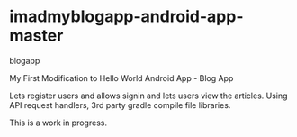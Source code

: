 # imadmyblogapp-android-app-master
blogapp

My First Modification to Hello World Android App - Blog App

Lets register users and allows signin and lets users view the articles.
Using API request handlers, 3rd party gradle compile file libraries.

This is a work in progress.
